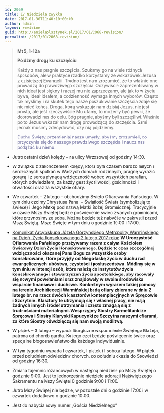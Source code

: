 ```yaml
---
id: 2069
title: IV Niedziela zwykła
date: 2017-01-30T11:40:10+00:00
author: admin
layout: revision
guid: http://anielaolsztynek.pl/2017/01/2068-revision/
permalink: /2017/01/2068-revision/
---
```

> **Mt 5, 1-12a**
> 
> **Pójdźmy drogą ku szczęściu**
> 
> Każdy z nas pragnie szczęścia. Szukamy go na wiele różnych sposobów, ale w praktyce rzadko korzystamy ze wskazówek Jezusa z dzisiejszej Ewangelii. Trudno jest nam zrozumieć, że to właśnie one prowadzą do prawdziwego szczęścia. Oczywiście zaprezentowany w nich ideał jest piękny i raczej mu nie zaprzeczamy, ale jak to w życiu bywa, ideał ideałem, a codzienność wymaga innych wyborów. Często tak myślimy i na skutek tego nasze poszukiwanie szczęścia zdaje się nie mieć końca. Droga, którą wskazuje nam dzisiaj Jezus, nie jest prosta, ale jeśli rzeczywiście Mu ufamy, to możemy być pewni, że doprowadzi nas do celu. Bóg pragnie, abyśmy byli szczęśliwi. Właśnie po to Jezus wskazał nam drogę prowadzącą do szczęścia. Sami jednak musimy zdecydować, czy nią pójdziemy.
> 
> <span style="color: #666699;">Duchu Święty, przemieniaj nasze umysły, abyśmy zrozumieli, co przyczynia się do naszego prawdziwego szczęścia i naucz nas podążać ku niemu.</span>

  * Jutro ostatni dzień kolędy – na ulicy Wrzosowej od godziny 14:30.
  * W związku z zakończeniem kolędy, która była czasem bardzo miłych i serdecznych spotkań w Waszych domach rodzinnych, pragnę wyrazić gorącą i z serca płynącą wdzięczność wobec wszystkich parafian, których odwiedziłem, za każdy gest życzliwości, gościnności i otwartości oraz za wszystkie ofiary.
  * We czwartek – 2 lutego – obchodzimy Święto Ofiarowania Pańskiego. W tym dniu czcimy Chrystusa Pana  &#8211; Światłość Świata (symbolizują to świece) i Jego Matkę pod nazwą Matki Bożej Gromnicznej. Tradycyjnie w czasie Mszy Świętej będzie poświęcenie świec zwanych gromnicami, które przynosimy ze sobą. Można będzie też nabyć je w zakrystii przed Mszą Świętą. Msze Święte w tym dniu o godzinie 10:00 i 17:00.
  * <span style="text-decoration: underline;">Komunikat Arcybiskupa Józefa Górzyńskiego Metropolity Warmińskiego na Dzień  Życia Konsekrowanego 2 lutego 2017 roku:</span> **W Uroczystość Ofiarowania Pańskiego przeżywamy razem z całym Kościołem Światowy Dzień Życia Konsekrowanego. Będzie to czas szczególnej wdzięczności okazanej Panu Bogu za wszystkie osoby konsekrowane, które przyjęły od Niego łaskę życia w duchu rad ewangelicznych: ubóstwa, czystości i posłuszeństwa. Módlmy się w tym dniu w intencji osób, które należą do instytutów życia konsekrowanego i stowarzyszeń życia apostolskiego, aby radowały się nowymi powołaniami oraz znajdowały w swoim środowisku wsparcie finansowe i duchowe.** **Konkretnym wyrazem takiej pomocy na terenie Archidiecezji Warmińskiej będą ofiary zbierane w dniu 2 lutego br. na rzecz dwóch klasztorów kontemplacyjnych w Spręcowie i Szczytnie. Klasztory te utrzymują się z własnej pracy, nie mają żadnych innych źródeł utrzymania i często zmagają się z trudnościami materialnymi. Wesprzyjmy Siostry Karmelitanki ze Spręcowa i Siostry Klaryski Kapucynki ze Szczytna naszymi ofiarami, za które Siostry odwdzięczą się nam swoją modlitwą.**

  * W piątek – 3 lutego – wypada liturgiczne wspomnienie Świętego Błażeja, patrona od chorób gardła. Ku jego czci będzie poświęcenie świec oraz specjalne błogosławieństwo dla każdego indywidualnie.
  * W tym tygodniu wypada I czwartek, I piątek i I sobota lutego. W piątek przed południem odwiedziny chorych, po południu okazja do Spowiedzi od godziny 16:30.
  * Zmiana tajemnic różańcowych w następną niedzielę po Mszy Świętej o godzinie 9:00. Jest to jednocześnie niedziele adoracji Najświętszego Sakramentu na Mszy Świętej 0 godzinie 9:00 i 11:00.
  * Jutro Mszy Świętej nie będzie, w pozostałe dni o godzinie 17:00 i w czwartek dodatkowo o godzinie 10:00.
  * Jest do nabycia nowy numer „Gościa Niedzielnego”.